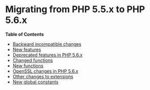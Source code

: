Migrating from PHP 5.5.x to PHP 5.6.x
=====================================

**Table of Contents**

-   [Backward incompatible changes](/migration56/incompatible.html)
-   [New features](/migration56/new-features.html)
-   [Deprecated features in PHP 5.6.x](/migration56/deprecated.html)
-   [Changed functions](/migration56/changed-functions.html)
-   [New functions](/migration56/new-functions.html)
-   [OpenSSL changes in PHP 5.6.x](/migration56/openssl.html)
-   [Other changes to extensions](/migration56/extensions.html)
-   [New global constants](/migration56/constants.html)
